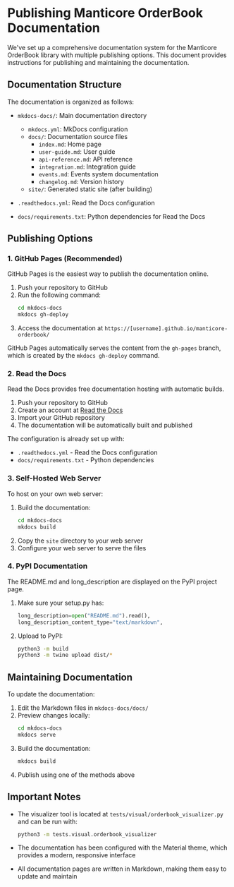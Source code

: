 # Publishing Manticore OrderBook Documentation

We've set up a comprehensive documentation system for the Manticore OrderBook library with multiple publishing options. This document provides instructions for publishing and maintaining the documentation.

## Documentation Structure

The documentation is organized as follows:

- `mkdocs-docs/`: Main documentation directory
  - `mkdocs.yml`: MkDocs configuration
  - `docs/`: Documentation source files
    - `index.md`: Home page
    - `user-guide.md`: User guide
    - `api-reference.md`: API reference
    - `integration.md`: Integration guide
    - `events.md`: Events system documentation
    - `changelog.md`: Version history
  - `site/`: Generated static site (after building)

- `.readthedocs.yml`: Read the Docs configuration
- `docs/requirements.txt`: Python dependencies for Read the Docs

## Publishing Options

### 1. GitHub Pages (Recommended)

GitHub Pages is the easiest way to publish the documentation online.

1. Push your repository to GitHub
2. Run the following command:
   ```bash
   cd mkdocs-docs
   mkdocs gh-deploy
   ```
3. Access the documentation at `https://[username].github.io/manticore-orderbook/`

GitHub Pages automatically serves the content from the `gh-pages` branch, which is created by the `mkdocs gh-deploy` command.

### 2. Read the Docs

Read the Docs provides free documentation hosting with automatic builds.

1. Push your repository to GitHub
2. Create an account at [Read the Docs](https://readthedocs.org/)
3. Import your GitHub repository
4. The documentation will be automatically built and published

The configuration is already set up with:
- `.readthedocs.yml` - Read the Docs configuration
- `docs/requirements.txt` - Python dependencies

### 3. Self-Hosted Web Server

To host on your own web server:

1. Build the documentation:
   ```bash
   cd mkdocs-docs
   mkdocs build
   ```
2. Copy the `site` directory to your web server
3. Configure your web server to serve the files

### 4. PyPI Documentation

The README.md and long_description are displayed on the PyPI project page.

1. Make sure your setup.py has:
   ```python
   long_description=open("README.md").read(),
   long_description_content_type="text/markdown",
   ```

2. Upload to PyPI:
   ```bash
   python3 -m build
   python3 -m twine upload dist/*
   ```

## Maintaining Documentation

To update the documentation:

1. Edit the Markdown files in `mkdocs-docs/docs/`
2. Preview changes locally:
   ```bash
   cd mkdocs-docs
   mkdocs serve
   ```
3. Build the documentation:
   ```bash
   mkdocs build
   ```
4. Publish using one of the methods above

## Important Notes

- The visualizer tool is located at `tests/visual/orderbook_visualizer.py` and can be run with:
  ```bash
  python3 -m tests.visual.orderbook_visualizer
  ```

- The documentation has been configured with the Material theme, which provides a modern, responsive interface

- All documentation pages are written in Markdown, making them easy to update and maintain 